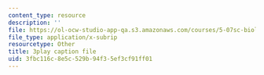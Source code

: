 ```yaml
---
content_type: resource
description: ''
file: https://ol-ocw-studio-app-qa.s3.amazonaws.com/courses/5-07sc-biological-chemistry-i-fall-2013/3fbc116c8e5c529b94f35ef3cf91ff01_cEoteBfcBE0.vtt
file_type: application/x-subrip
resourcetype: Other
title: 3play caption file
uid: 3fbc116c-8e5c-529b-94f3-5ef3cf91ff01
---
```


